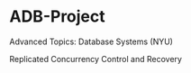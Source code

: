 # ADB-Project
Advanced Topics: Database Systems (NYU)

Replicated Concurrency Control and Recovery 
